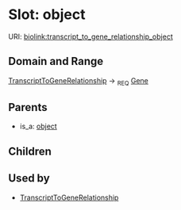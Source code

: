# Slot: object




URI: [biolink:transcript_to_gene_relationship_object](https://w3id.org/biolink/vocab/transcript_to_gene_relationship_object)
## Domain and Range

[TranscriptToGeneRelationship](TranscriptToGeneRelationship.md) ->  <sub>REQ</sub> [Gene](Gene.md)
## Parents

 *  is_a: [object](sequence_feature_relationship_object.md)
## Children

## Used by

 * [TranscriptToGeneRelationship](TranscriptToGeneRelationship.md)
